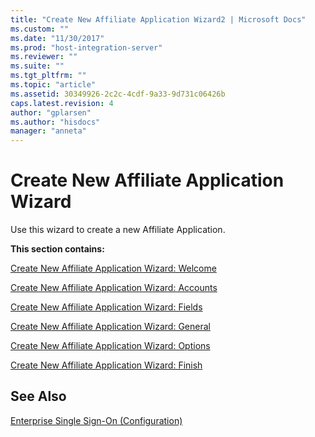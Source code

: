 ```yaml
---
title: "Create New Affiliate Application Wizard2 | Microsoft Docs"
ms.custom: ""
ms.date: "11/30/2017"
ms.prod: "host-integration-server"
ms.reviewer: ""
ms.suite: ""
ms.tgt_pltfrm: ""
ms.topic: "article"
ms.assetid: 30349926-2c2c-4cdf-9a33-9d731c06426b
caps.latest.revision: 4
author: "gplarsen"
ms.author: "hisdocs"
manager: "anneta"
---
```

# Create New Affiliate Application Wizard
Use this wizard to create a new Affiliate Application.  
  
 **This section contains:**  
  
 [Create New Affiliate Application Wizard: Welcome](../core/create-new-affiliate-application-wizard-welcome2.md)  
  
 [Create New Affiliate Application Wizard: Accounts](../core/create-new-affiliate-application-wizard-accounts2.md)  
  
 [Create New Affiliate Application Wizard: Fields](../core/create-new-affiliate-application-wizard-fields2.md)  
  
 [Create New Affiliate Application Wizard: General](../core/create-new-affiliate-application-wizard-general1.md)  
  
 [Create New Affiliate Application Wizard: Options](../core/create-new-affiliate-application-wizard-options1.md)  
  
 [Create New Affiliate Application Wizard: Finish](../core/create-new-affiliate-application-wizard-finish2.md)  
  
## See Also  
 [Enterprise Single Sign-On (Configuration)](../core/enterprise-single-sign-on-configuration-1.md)